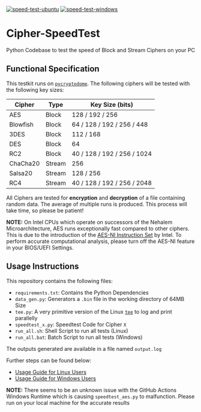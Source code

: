 [![speed-test-ubuntu](https://github.com/SagarDevAchar/Cipher-SpeedTest/actions/workflows/run-shell.yml/badge.svg)](https://github.com/SagarDevAchar/Cipher-SpeedTest/actions/workflows/run-shell.yml) [![speed-test-windows](https://github.com/SagarDevAchar/Cipher-SpeedTest/actions/workflows/run-batch.yml/badge.svg)](https://github.com/SagarDevAchar/Cipher-SpeedTest/actions/workflows/run-batch.yml)

# Cipher-SpeedTest
Python Codebase to test the speed of Block and Stream Ciphers on your PC

## Functional Specification

This testkit runs on [`pycryptodome`](https://www.pycryptodome.org/). The following ciphers will be tested with the following key sizes:

| Cipher   | Type   | Key Size (bits)             |
| -------- | ------ | --------------------------- |
| AES      | Block  | 128 / 192 / 256             |
| Blowfish | Block  | 64 / 128 / 192 / 256 / 448  |
| 3DES     | Block  | 112 / 168                   |
| DES      | Block  | 64                          |
| RC2      | Block  | 40 / 128 / 192 / 256 / 1024 |
| ChaCha20 | Stream | 256                         |
| Salsa20  | Stream | 128 / 256                   |
| RC4      | Stream | 40 / 128 / 192 / 256 / 2048 | 

All Ciphers are tested for **encryption** and **decryption** of a file containing random data. The average of multiple runs is produced. This process will take time, so please be patient!

**NOTE:** On Intel CPUs which operate on successors of the Nehalem Microarchitecture, AES runs exceptionally fast compared to other ciphers. This is due to the introduction of the [AES-NI Instruction Set](https://en.wikipedia.org/wiki/AES_instruction_set) by Intel. To perform accurate computational analysis, please turn off the AES-NI feature in your BIOS/UEFI Settings.

## Usage Instructions

This repository contains the following files:
- `requirements.txt`: Contains the Python Dependencies
- `data_gen.py`: Generators a `.bin` file in the working directory of 64MB Size
- `tee.py`: A very primitive version of the Linux [`tee`](https://en.wikipedia.org/wiki/Tee_(command)) to log and print parallelly
- `speedtest_x.py`: Speedtest Code for Cipher `X`
- `run_all.sh`: Shell Script to run all tests (Linux)
- `run_all.bat`: Batch Script to run all tests (Windows)

The outputs generated are available in a file named `output.log`

Further steps can be found below:
- [Usage Guide for Linux Users](https://github.com/SagarDevAchar/Cipher-SpeedTest/blob/main/USAGE_LINUX.md)
- [Usage Guide for Windows Users](https://github.com/SagarDevAchar/Cipher-SpeedTest/blob/main/USAGE_WINDOWS.md)

**NOTE:** There seems to be an unknown issue with the GitHub Actions Windows Runtime which is causing `speedtest_aes.py` to malfunction. Please run on your local machine for the accurate results
